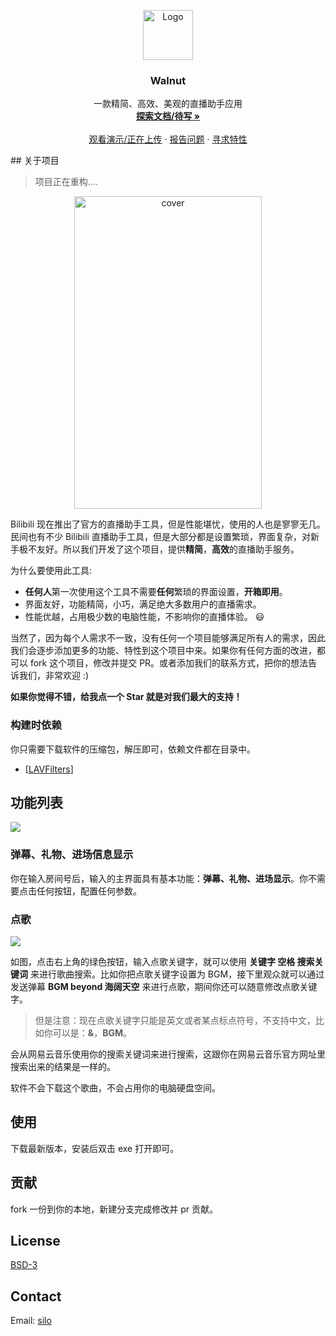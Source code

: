 <p align="center">
  <a href="https://github.com/Walnuts-Assistant/Walnut">
    <img src="https://blogimagee.oss-cn-beijing.aliyuncs.com/images/Walnuts.png" alt="Logo" width="80" height="80">
  </a>
  <h3 align="center">Walnut</h3>

  <p align="center">
    一款精简、高效、美观的直播助手应用
    <br />
    <a href="http://walnutdocs.shiluo.design/"><strong>探索文档/待写 »</strong></a>
    <br />
    <br />
    <a href="https://github.com/othneildrew/Best-README-Template">观看演示/正在上传</a>
    ·
    <a href="https://github.com/Walnuts-Assistant/Walnut/issues">报告问题</a>
    ·
    <a href="https://github.com/Walnuts-Assistant/Walnut/issues">寻求特性</a>
  </p>
## 关于项目

>  项目正在重构....

<p align="center">
    <img src="https://blogimagee.oss-cn-beijing.aliyuncs.com/images/walnut-1.png" alt="cover" width="300" height="500">
</p>

Bilibili 现在推出了官方的直播助手工具，但是性能堪忧，使用的人也是寥寥无几。民间也有不少 Bilibili 直播助手工具，但是大部分都是设置繁琐，界面复杂，对新手极不友好。所以我们开发了这个项目，提供**精简**，**高效**的直播助手服务。

为什么要使用此工具:
* **任何人**第一次使用这个工具不需要**任何**繁琐的界面设置，**开箱即用**。
* 界面友好，功能精简，小巧，满足绝大多数用户的直播需求。
* 性能优越，占用极少数的电脑性能，不影响你的直播体验。 :smiley:

当然了，因为每个人需求不一致，没有任何一个项目能够满足所有人的需求，因此我们会逐步添加更多的功能、特性到这个项目中来。如果你有任何方面的改进，都可以 fork 这个项目，修改并提交 PR。或者添加我们的联系方式，把你的想法告诉我们，非常欢迎 :)

**如果你觉得不错，给我点一个 Star 就是对我们最大的支持！**

### 构建时依赖
你只需要下载软件的压缩包，解压即可，依赖文件都在目录中。
* [[LAVFilters](https://github.com/Nevcairiel/LAVFilters/releases)]

## 功能列表

![](https://blogimagee.oss-cn-beijing.aliyuncs.com/images/walnuts-2.png)

### 弹幕、礼物、进场信息显示

你在输入房间号后，输入的主界面具有基本功能：**弹幕、礼物、进场显示**。你不需要点击任何按钮，配置任何参数。

### 点歌

![](https://blogimagee.oss-cn-beijing.aliyuncs.com/images/walnuts-3.png)

如图，点击右上角的绿色按钮，输入点歌关键字，就可以使用 **关键字 空格 搜索关键词** 来进行歌曲搜索。比如你把点歌关键字设置为 BGM，接下里观众就可以通过发送弹幕 **BGM beyond 海阔天空** 来进行点歌，期间你还可以随意修改点歌关键字。

> 但是注意：现在点歌关键字只能是英文或者某点标点符号，不支持中文，比如你可以是：**&**，**BGM**。

会从网易云音乐使用你的搜索关键词来进行搜索，这跟你在网易云音乐官方网址里搜索出来的结果是一样的。

软件不会下载这个歌曲，不会占用你的电脑硬盘空间。

## 使用

下载最新版本，安装后双击 exe 打开即可。
## 贡献

fork 一份到你的本地，新建分支完成修改并 pr 贡献。

## License

[BSD-3](https://github.com/Walnuts-Assistant/Walnut/blob/master/LICENSE)

## Contact

Email: [silo](silo1999@163.com)
